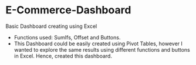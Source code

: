 # E-Commerce-Dashboard
Basic Dashboard creating using Excel
- Functions used: SumIfs, Offset and Buttons.
- This Dashboard could be easily created using Pivot Tables, however I wanted to explore the same results using different functions and buttons in Excel. Hence, created this dashboard.
